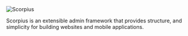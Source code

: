 
<img align="center" alt="Scorpius" src="https://raw.githubusercontent.com/scorpiusjs/graphics/master/logos/scorpiusjs-logo.png"/>

Scorpius is an extensible admin framework that provides structure, and simplicity for building websites and mobile applications.
